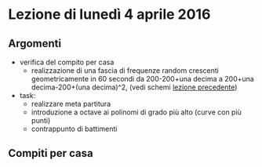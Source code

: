 # Lezione di lunedì 4 aprile 2016

## Argomenti

* verifica del compito per casa
  * realizzazione di una fascia di frequenze random crescenti geometricamente in
    60 secondi da 200-200+una decima a 200+una decima-200+(una decima)^2,
    (vedi schemi [lezione precedente](../20160321/README.md))
* task:
  * realizzare meta partitura
  * introduzione a octave ai polinomi di grado più alto (curve con più punti)
  * contrappunto di battimenti

## Compiti per casa
